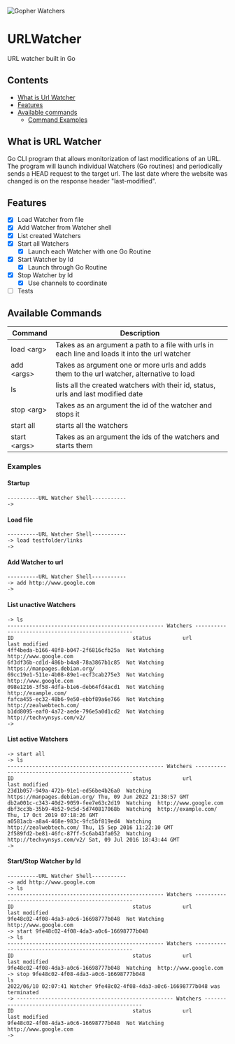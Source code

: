 ![Gopher Watchers](https://raw.githubusercontent.com/egonelbre/gophers/10cc13c5e29555ec23f689dc985c157a8d4692ab/vector/superhero/gotham.svg)
# URLWatcher
URL watcher built in Go

## Contents     

- [What is Url Watcher](#what-is-URL-Watcher) 
- [Features](#features) 
- [Available commands](#available-commands) 
    - [Command Examples](#examples) 

## What is URL Watcher
Go CLI program that allows monitorization of last modifications of an URL.
The program will launch individual Watchers (Go routines) and periodically sends a HEAD request to the target url.
The last date where the website was changed is on the response header "last-modified". 
## Features
- [x] Load Watcher from file
- [x] Add Watcher from Watcher shell
- [x] List created Watchers
- [x] Start all Watchers
    - [x] Launch each Watcher with one Go Routine
- [x] Start Watcher by Id
    - [x] Launch through Go Routine
- [x] Stop Watcher by Id
    - [x] Use channels to coordinate
- [ ] Tests

## Available Commands
| Command      | Description |
| ----------- | ----------- |
| load \<arg\>  | Takes as an argument a path to a file with urls in each line and loads it into the url watcher       |
| add \<args\>  | Takes as argument one or more urls and adds them to the url watcher, alternative to load        |
| ls   | lists all the created watchers with their id, status, urls and last modified date        |
| stop \<arg\> | Takes as an argument the id of the watcher and stops it |
| start all   | starts all the watchers  |
| start \<args\> | Takes as an argument the ids of the watchers and starts them |


### Examples
#### Startup
```
----------URL Watcher Shell-----------
-> 
```

#### Load file
```
----------URL Watcher Shell-----------
-> load testfolder/links
-> 
```

#### Add Watcher to url
```
----------URL Watcher Shell-----------
-> add http://www.google.com
-> 
```

#### List unactive Watchers 
```
-> ls
-------------------------------------------------- Watchers --------------------------------------------------
ID                                      status          url                     last modified
4ff4beda-b166-48f8-b047-2f6816cfb25a  Not Watching  http://www.google.com 
6f3df36b-cd1d-486b-b4a8-78a3867b1c85  Not Watching  https://manpages.debian.org/ 
69cc19e1-511e-4b08-89e1-ecf3cab275e3  Not Watching  http://www.google.com 
098e1216-3f58-4dfa-b1e6-deb64fd4acd1  Not Watching  http://example.com/ 
fafca455-ec32-48b6-9e50-ebbf89a6e766  Not Watching  http://zealwebtech.com/ 
b1dd8095-eaf0-4a72-aede-796e5a0d1cd2  Not Watching  http://techvynsys.com/v2/ 
-> 
```

#### List active Watchers 
```
-> start all
-> ls
-------------------------------------------------- Watchers --------------------------------------------------
ID                                      status          url                     last modified
23d1b057-949a-472b-91e1-ed56be4b26a0  Watching  https://manpages.debian.org/ Thu, 09 Jun 2022 21:38:57 GMT
db2a001c-c343-40d2-9059-fee7e63c2d19  Watching  http://www.google.com 
dbf3cc3b-35b9-4b52-9c5d-5d740817068b  Watching  http://example.com/ Thu, 17 Oct 2019 07:18:26 GMT
a0581acb-a8a4-468e-983c-9fc5bf819ed4  Watching  http://zealwebtech.com/ Thu, 15 Sep 2016 11:22:10 GMT
2f589fd2-be81-46fc-87ff-5c6ab43fa052  Watching  http://techvynsys.com/v2/ Sat, 09 Jul 2016 18:43:44 GMT
-> 
```

#### Start/Stop Watcher by Id 
```
----------URL Watcher Shell-----------
-> add http://www.google.com
-> ls
-------------------------------------------------- Watchers --------------------------------------------------
ID                                      status          url                     last modified
9fe48c02-4f08-4da3-a0c6-16698777b048  Not Watching  http://www.google.com 
-> start 9fe48c02-4f08-4da3-a0c6-16698777b048
-> ls
-------------------------------------------------- Watchers --------------------------------------------------
ID                                      status          url                     last modified
9fe48c02-4f08-4da3-a0c6-16698777b048  Watching  http://www.google.com 
-> stop 9fe48c02-4f08-4da3-a0c6-16698777b048
ls
2022/06/10 02:07:41 Watcher 9fe48c02-4f08-4da3-a0c6-16698777b048 was terminated
-> -------------------------------------------------- Watchers --------------------------------------------------
ID                                      status          url                     last modified
9fe48c02-4f08-4da3-a0c6-16698777b048  Not Watching  http://www.google.com 
-> 
```

